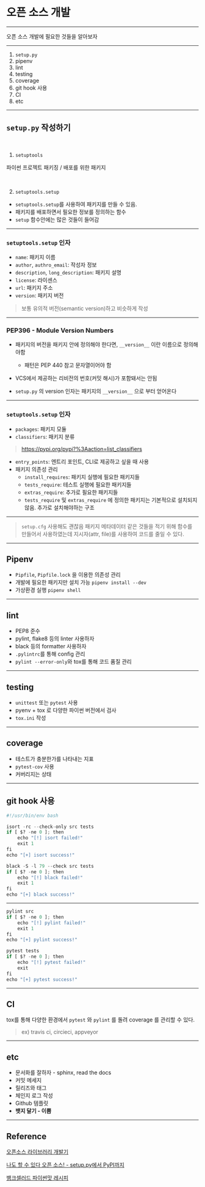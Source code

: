 # 오픈 소스 개발

---

오픈 소스 개발에 필요한 것들을 알아보자

---

1. `setup.py`
2. pipenv
3. lint
4. testing
5. coverage
6. git hook 사용
7. CI
8. etc

---

## `setup.py` 작성하기

<br>

1. `setuptools`

파이썬 프로젝트 패키징 / 배포를 위한 패키지

<br>

2. `setuptools.setup`

- `setuptools.setup`를 사용하여 패키지를 만들 수 있음. 
- 패키지를 배포하면서 필요한 정보를 정의하는 함수
- `setup` 함수안에는 많은 것들이 들어감

---

### `setuptools.setup` 인자

- `name`: 패키지 이름
- `author`, `authro_email`: 작성자 정보
- `description`, `long_description`: 패키지 설명
- `license`: 라이센스
- `url`: 패키지 주소
- `version`: 패키지 버전

> 보통 유의적 버전(semantic version)하고 비슷하게 작성
> 
---

### PEP396 - Module Version Numbers

- 패키지의 버전을 패키지 안에 정의해야 한다면, `__version__` 이란 이름으로 정의해야함
	- 패턴은 PEP 440 참고
문자열이어야 함

- VCS에서 제공하는 리비전의 번호(커밋 해시)가 포함돼서는 안됨
- `setup.py` 의 version 인자는 패키지의 `__version__` 으로 부터 얻어온다

---

### `setuptools.setup` 인자

- `packages`: 패키지 모듈
- `classifiers`: 패키지 분류
> https://pypi.org/pypi?%3Aaction=list_classifiers
- `entry_points`: 엔트리 포인트, CLI로 제공하고 싶을 때 사용
- 패키지 의존성 관리
	- `install_requires`: 패키지 실행에 필요한 패키지들
	- `tests_require`: 테스트 실행에 필요한 패키지들
	- `extras_require`: 추가로 필요한 패키지들
	- `tests_require` 및 `extras_require` 에 정의한 패키지는 기본적으로 설치되지 않음. 추가로 설치해야하는 구조

---

> `setup.cfg` 사용해도 괜찮음 
> 패키지 메타데이터 같은 것들을 적기 위해 함수를 만들어서 사용하였는데 지시자(attr, file)를 사용하여 코드를 줄일 수 있다.
 
---

## Pipenv

- `Pipfile`, `Pipfile.lock` 을 이용한 의존성 관리
- 개발에 필요한 패키지만 설치 가능 `pipenv install --dev`
- 가상환경 실행 `pipenv shell`

---

## lint

- PEP8 준수
- pylint, flake8 등의 linter 사용하자
- black 등의 formatter 사용하자
- `.pylintrc`를 통해 config 관리
- `pylint --error-only`와 tox를 통해 코드 품질 관리

---

## testing

- `unittest` 또는 `pytest` 사용
- pyenv + tox 로 다양한 파이썬 버전에서 검사
- `tox.ini` 작성

---

## coverage
- 테스트가 충분한가를 나타내는 지표
- `pytest-cov` 사용
- 커버리지는 상태

---

## git hook 사용

``` py
#!/usr/bin/env bash

isort -rc --check-only src tests
if [ $? -ne 0 ]; then
    echo "[!] isort failed!"
    exit 1
fi
echo "[+] isort success!"

black -S -l 79 --check src tests
if [ $? -ne 0 ]; then
    echo "[!] black failed!"
    exit 1
fi
echo "[+] black success!"

```

---

``` py
pylint src
if [ $? -ne 0 ]; then
    echo "[!] pylint failed!"
    exit 1
fi
echo "[+] pylint success!"

pytest tests
if [ $? -ne 0 ]; then
    echo "[!] pytest failed!"
    exit
fi
echo "[+] pytest success!"
```

---

## CI

tox를 통해 다양한 환경에서 `pytest` 와 `pylint` 를 돌려 
coverage 를 관리할 수 있다.

> ex) travis ci, circieci, appveyor
 
---

## etc

- 문서화를 잘하자 - sphinx, read the docs
- 커밋 메세지
- 릴리즈와 태그
- 체인지 로그 작성
- Github 템플릿
- **뱃지 달기 - 이쁨**

---

## Reference


[오픈소스 라이브러리 개발기](https://www.slideshare.net/wintermy201/ss-108323226)

[나도 할 수 있다 오픈 소스! - setup.py에서 PyPI까지](https://www.youtube.com/watch?v=4wEFo7L2zRc&t=504s)

[뱅크셀러드 파이썬맛 레시피](https://www.slideshare.net/wintermy201/ss-136733910)